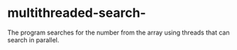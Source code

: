 # multithreaded-search-
The program searches for the number from the array using threads that can search in parallel.
